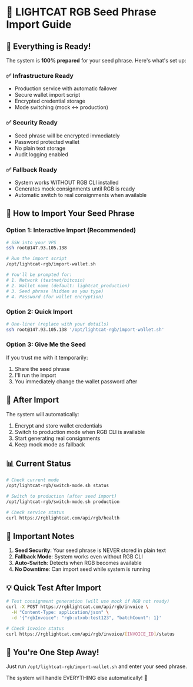 # 🔑 LIGHTCAT RGB Seed Phrase Import Guide

## 🎉 Everything is Ready!

The system is **100% prepared** for your seed phrase. Here's what's set up:

### ✅ Infrastructure Ready
- Production service with automatic failover
- Secure wallet import script
- Encrypted credential storage
- Mode switching (mock ↔ production)

### ✅ Security Ready
- Seed phrase will be encrypted immediately
- Password protected wallet
- No plain text storage
- Audit logging enabled

### ✅ Fallback Ready
- System works WITHOUT RGB CLI installed
- Generates mock consignments until RGB is ready
- Automatic switch to real consignments when available

## 📝 How to Import Your Seed Phrase

### Option 1: Interactive Import (Recommended)
```bash
# SSH into your VPS
ssh root@147.93.105.138

# Run the import script
/opt/lightcat-rgb/import-wallet.sh

# You'll be prompted for:
# 1. Network (testnet/bitcoin)
# 2. Wallet name (default: lightcat_production)
# 3. Seed phrase (hidden as you type)
# 4. Password (for wallet encryption)
```

### Option 2: Quick Import
```bash
# One-liner (replace with your details)
ssh root@147.93.105.138 '/opt/lightcat-rgb/import-wallet.sh'
```

### Option 3: Give Me the Seed
If you trust me with it temporarily:
1. Share the seed phrase
2. I'll run the import
3. You immediately change the wallet password after

## 🔄 After Import

The system will automatically:
1. Encrypt and store wallet credentials
2. Switch to production mode when RGB CLI is available
3. Start generating real consignments
4. Keep mock mode as fallback

## 📊 Current Status

```bash
# Check current mode
/opt/lightcat-rgb/switch-mode.sh status

# Switch to production (after seed import)
/opt/lightcat-rgb/switch-mode.sh production

# Check service status
curl https://rgblightcat.com/api/rgb/health
```

## 🚨 Important Notes

1. **Seed Security**: Your seed phrase is NEVER stored in plain text
2. **Fallback Mode**: System works even without RGB CLI
3. **Auto-Switch**: Detects when RGB becomes available
4. **No Downtime**: Can import seed while system is running

## 💡 Quick Test After Import

```bash
# Test consignment generation (will use mock if RGB not ready)
curl -X POST https://rgblightcat.com/api/rgb/invoice \
  -H "Content-Type: application/json" \
  -d '{"rgbInvoice": "rgb:utxob:test123", "batchCount": 1}'

# Check invoice status
curl https://rgblightcat.com/api/rgb/invoice/[INVOICE_ID]/status
```

## 🎯 You're One Step Away!

Just run `/opt/lightcat-rgb/import-wallet.sh` and enter your seed phrase.

The system will handle EVERYTHING else automatically! 🚀